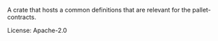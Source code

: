 A crate that hosts a common definitions that are relevant for the pallet-contracts.

License: Apache-2.0
